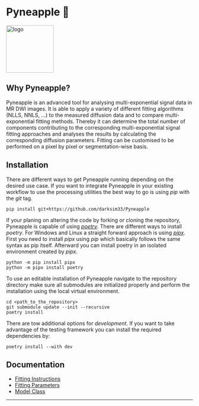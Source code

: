 # Pyneapple 🍍 
<img src=".github/logo.png" alt="logo" style="width:128px;height:128px;"/> 

## Why Pyneapple?

Pyneapple is an advanced tool for analysing multi-exponential signal data in MR DWI images. It is able to apply a
variety of different fitting algorithms (NLLS, NNLS, ...) to the measured diffusion data and to compare
multi-exponential fitting methods. Thereby it can determine the total number of components contributing to the
corresponding multi-exponential signal fitting approaches and analyses the results by calculating the corresponding
diffusion parameters. Fitting can be customised to be performed on a pixel by pixel or segmentation-wise basis.

## Installation 

There are different ways to get Pyneapple running depending on the desired use case. If you want to integrate Pyneapple
in your existing workflow to use the processing utilities the best way to go is using *pip* with the *git* tag.

```console
pip install git+https://github.com/darksim33/Pyneapple
```

If your planing on altering the code by forking or cloning the repository, Pyneapple is capable of using [
*poetry*](https://python-poetry.org). There are different ways to install *poetry*. For Windows and Linux a straight
forward approach is using [*pipx*](https://pipx.pypa.io/stable/installation/). First you need to install *pipx* using
*pip* which basically follows the same syntax as pip itself. Afterward you can install poetry in an isolated environment
created by *pipx*.

```console
python -m pip install pipx
python -m pipx install poetry
```

To use an editable installation of Pyneapple navigate to the repository directory make sure all submodules are 
initialized properly and perform the installation using the local virtual environment. 

```console
cd <path_to_the_repository>
git submodule update --init --recursive
poetry install
```

There are tow additional options for _development_. If you want to take advantage of the
testing framework you can install the required dependencies by:

```console
poetry install --with dev
```
## Documentation

 - [Fitting Instructions](./docs/Fitting.md)
 - [Fitting Parameters](docs/Parameters.md)
 - [Model Class](docs/ModelClass.md)

___